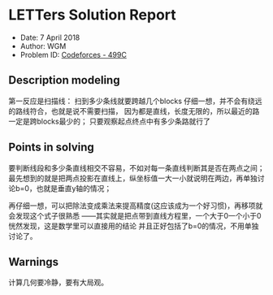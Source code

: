 
# LETTers Solution Report

- Date: 7 April 2018
- Author: WGM
- Problem ID: [Codeforces - 499C](http://codeforces.com/problemset/problem/499/C)

## Description modeling

第一反应是扫描线：
扫到多少条线就要跨越几个blocks
仔细一想，并不会有绕远的路线符合，也就是说不需要扫描，
因为都是直线，长度无限的，所以最近的路一定是跨blocks最少的；
只要观察起点终点中有多少条路就行了

## Points in solving

要判断线段和多少条直线相交不容易，不如对每一条直线判断其是否在两点之间；
最先想到的就是把两点投影在直线上，纵坐标值一大一小就说明在两边，再单独讨论b=0，也就是垂直y轴的情况；

再仔细一想，可以把除法变成乘法来提高精度(这应该成为一个好习惯)，再移项就会发现这个式子很熟悉
——其实就是把点带到直线方程里，一个大于0一个小于0
恍然发现，这是数学里可以直接用的结论
并且正好包括了b=0的情况，不用单独讨论了。

## Warnings

计算几何要冷静，要有大局观。
